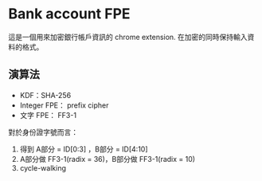 # Bank account FPE
這是一個用來加密銀行帳戶資訊的 chrome extension. 在加密的同時保持輸入資料的格式。
## 演算法
- KDF：SHA-256
- Integer FPE： prefix cipher
- 文字 FPE： FF3-1

對於身份證字號而言：
1. 得到 A部分 = ID[0:3] ，B部分 = ID[4:10]
2. A部分做 FF3-1(radix = 36)，B部分做 FF3-1(radix = 10)
3. cycle-walking
